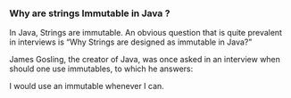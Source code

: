 ### Why are strings Immutable in Java ?
In Java, Strings are immutable. An obvious question that is quite prevalent in interviews is “Why Strings are designed as immutable in Java?”

James Gosling, the creator of Java, was once asked in an interview when should one use immutables, to which he answers:

I would use an immutable whenever I can.